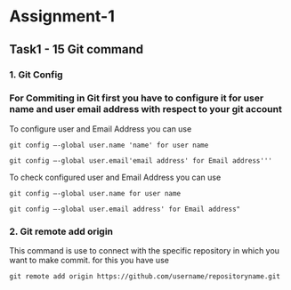 # Assignment-1 
## Task1 - 15 Git command
### 1. Git Config
### For Commiting in Git first you have to configure it for user name and user email address with respect to your git account
To configure user and Email Address you can use

    git config –-global user.name 'name' for user name

    git config –-global user.email'email address' for Email address'''

To check configured user and Email Address you can use

    git config –-global user.name for user name 

    git config –-global user.email address' for Email address"

### 2. Git remote add origin
This command is use to connect with the specific repository in which you want to make commit.
for this you have use
 
    git remote add origin https://github.com/username/repositoryname.git

